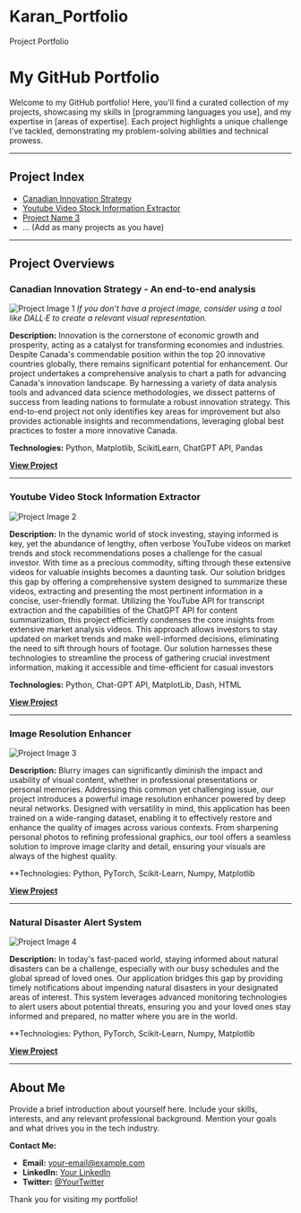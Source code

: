 # Karan_Portfolio
Project Portfolio
# My GitHub Portfolio

Welcome to my GitHub portfolio! Here, you'll find a curated collection of my projects, showcasing my skills in [programming languages you use], and my expertise in [areas of expertise]. Each project highlights a unique challenge I've tackled, demonstrating my problem-solving abilities and technical prowess.

---

## Project Index

- [Canadian Innovation Strategy ](#project-name-1)
- [Youtube Video Stock Information Extractor](#project-name-2)
- [Project Name 3](#project-name-3)
- ... (Add as many projects as you have)

---

## Project Overviews

### Canadian Innovation Strategy - An end-to-end analysis

![Project Image 1](link-to-image) *If you don't have a project image, consider using a tool like DALL·E to create a relevant visual representation.*

**Description:** Innovation is the cornerstone of economic growth and prosperity, acting as a catalyst for transforming economies and industries. Despite Canada's commendable position within the top 20 innovative countries globally, there remains significant potential for enhancement. Our project undertakes a comprehensive analysis to chart a path for advancing Canada's innovation landscape. By harnessing a variety of data analysis tools and advanced data science methodologies, we dissect patterns of success from leading nations to formulate a robust innovation strategy. This end-to-end project not only identifies key areas for improvement but also provides actionable insights and recommendations, leveraging global best practices to foster a more innovative Canada.

**Technologies:** Python, Matplotlib, ScikitLearn, ChatGPT API, Pandas

**[View Project](link-to-your-github-repo)**

---

### Youtube Video Stock Information Extractor

![Project Image 2](link-to-image)

**Description:** In the dynamic world of stock investing, staying informed is key, yet the abundance of lengthy, often verbose YouTube videos on market trends and stock recommendations poses a challenge for the casual investor. With time as a precious commodity, sifting through these extensive videos for valuable insights becomes a daunting task. Our solution bridges this gap by offering a comprehensive system designed to summarize these videos, extracting and presenting the most pertinent information in a concise, user-friendly format. Utilizing the YouTube API for transcript extraction and the capabilities of the ChatGPT API for content summarization, this project efficiently condenses the core insights from extensive market analysis videos. This approach allows investors to stay updated on market trends and make well-informed decisions, eliminating the need to sift through hours of footage. Our solution harnesses these technologies to streamline the process of gathering crucial investment information, making it accessible and time-efficient for casual investors

**Technologies:** Python, Chat-GPT API, MatplotLib, Dash, HTML

**[View Project](link-to-your-github-repo)**

---

### Image Resolution Enhancer

![Project Image 3](link-to-image)

**Description:** Blurry images can significantly diminish the impact and usability of visual content, whether in professional presentations or personal memories. Addressing this common yet challenging issue, our project introduces a powerful image resolution enhancer powered by deep neural networks. Designed with versatility in mind, this application has been trained on a wide-ranging dataset, enabling it to effectively restore and enhance the quality of images across various contexts. From sharpening personal photos to refining professional graphics, our tool offers a seamless solution to improve image clarity and detail, ensuring your visuals are always of the highest quality. 

**Technologies: Python, PyTorch, Scikit-Learn, Numpy, Matplotlib

**[View Project](link-to-your-github-repo)**

---
### Natural Disaster Alert System

![Project Image 4](link-to-image)

**Description:** In today's fast-paced world, staying informed about natural disasters can be a challenge, especially with our busy schedules and the global spread of loved ones. Our application bridges this gap by providing timely notifications about impending natural disasters in your designated areas of interest. This system leverages advanced monitoring technologies to alert users about potential threats, ensuring you and your loved ones stay informed and prepared, no matter where you are in the world.

**Technologies: Python, PyTorch, Scikit-Learn, Numpy, Matplotlib

**[View Project](link-to-your-github-repo)**

---
## About Me

Provide a brief introduction about yourself here. Include your skills, interests, and any relevant professional background. Mention your goals and what drives you in the tech industry.

**Contact Me:**

- **Email:** your-email@example.com
- **LinkedIn:** [Your LinkedIn](your-linkedin-url)
- **Twitter:** [@YourTwitter](your-twitter-link)

Thank you for visiting my portfolio!
